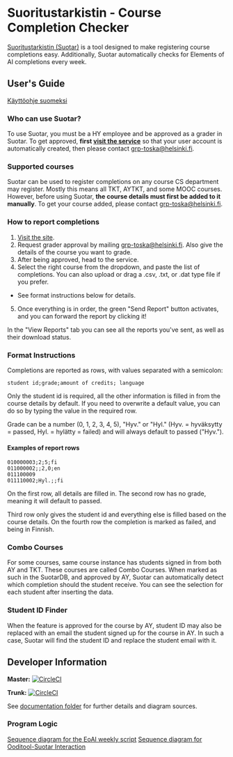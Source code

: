 # Suoritustarkistin - Course Completion Checker
[Suoritustarkistin (Suotar)](https://study.cs.helsinki.fi/suoritustarkistin/) is a tool designed to make registering course completions easy. Additionally, Suotar automatically checks for Elements of AI completions every week.

## User's Guide
[Käyttöohje suomeksi](kayttoohje.md)

### Who can use Suotar?
To use Suotar, you must be a HY employee and be approved as a grader in Suotar. To get approved, **first [visit the service](https://study.cs.helsinki.fi/suoritustarkistin/)** so that your user account is automatically created, then please contact grp-toska@helsinki.fi.

### Supported courses
Suotar can be used to register completions on any course CS department may register. Mostly this means all TKT, AYTKT, and some MOOC courses. However, before using Suotar, **the course details must first be added to it manually**. To get your course added, please contact grp-toska@helsinki.fi.

### How to report completions
1. [Visit the site](https://study.cs.helsinki.fi/suoritustarkistin/).
2. Request grader approval by mailing grp-toska@helsinki.fi. Also give the details of the course you want to grade.
3. After being approved, head to the service.
4. Select the right course from the dropdown, and paste the list of completions. You can also upload or drag a .csv, .txt, or .dat type file if you prefer.
  - See format instructions below for details.
5. Once everything is in order, the green "Send Report" button activates, and you can forward the report by clicking it!

In the "View Reports" tab you can see all the reports you've sent, as well as their download status.

### Format Instructions
Completions are reported as rows, with values separated with a semicolon:

```student id;grade;amount of credits; language```

Only the student id is required, all the other information is filled in from the course details by default. If you need to overwrite a default value, you can do so by typing the value in the required row.

Grade can be a number (0, 1, 2, 3, 4, 5), "Hyv." or "Hyl." (Hyv. = hyväksytty = passed, Hyl. = hylätty = failed) and will always default to passed ("Hyv.").

#### Examples of report rows
```
010000003;2;5;fi
011000002;;2,0;en
011100009
011110002;Hyl.;;fi
```
On the first row, all details are filled in. The second row has no grade, meaning it will default to passed.

Third row only gives the student id and everything else is filled based on the course details. On the fourth row the completion is marked as failed, and being in Finnish.

### Combo Courses
For some courses, same course instance has students signed in from both AY and TKT. These courses are called Combo Courses. When marked as such in the SuotarDB, and approved by AY, Suotar can automatically detect which completion should the student receive. You can see the selection for each student after inserting the data.

### Student ID Finder
When the feature is approved for the course by AY, student ID may also be replaced with an email the student signed up for the course in AY. In such a case, Suotar will find the student ID and replace the student email with it.

## Developer Information
**Master:** [![CircleCI](https://circleci.com/gh/UniversityOfHelsinkiCS/suoritustarkistin/tree/master.svg?style=svg)](https://circleci.com/gh/UniversityOfHelsinkiCS/suoritustarkistin/tree/master)

**Trunk:** [![CircleCI](https://circleci.com/gh/UniversityOfHelsinkiCS/suoritustarkistin/tree/trunk.svg?style=svg)](https://circleci.com/gh/UniversityOfHelsinkiCS/suoritustarkistin/tree/trunk)

See [documentation folder](documentation/) for further details and diagram sources.

### Program Logic
[Sequence diagram for the EoAI weekly script](documentation/Suoritustarkistin_WeeklyEoAICreditMarkupScript.png)
[Sequence diagram for Ooditool-Suotar Interaction](documentation/Ooditool-Suotar_Interaction.png)
